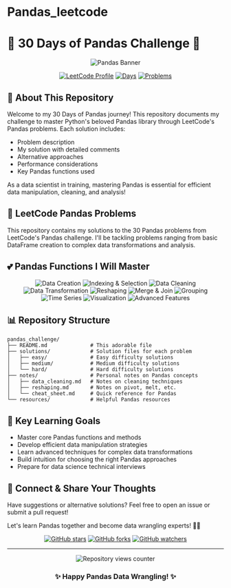 # Pandas_leetcode
# 🐼 30 Days of Pandas Challenge 🐼

<div align="center">
  
![Pandas Banner](https://img.shields.io/badge/PANDAS-CHALLENGE-ffcad4?style=for-the-badge&logo=pandas&logoColor=black)

[![LeetCode Profile](https://img.shields.io/badge/LeetCode-Profile-FFA116?style=for-the-badge&logo=leetcode&logoColor=black)](https://leetcode.com/your-username/)
[![Days](https://img.shields.io/badge/30_Days-Pandas_Journey-9cf?style=for-the-badge)](https://github.com/your-username/pandas_challenge)
[![Problems](https://img.shields.io/badge/Problems_Solved-0/30-ffcad4?style=for-the-badge)](https://github.com/your-username/pandas_challenge)

</div>

## 🌸 About This Repository

Welcome to my 30 Days of Pandas journey! This repository documents my challenge to master Python's beloved Pandas library through LeetCode's Pandas problems. Each solution includes:

- Problem description
- My solution with detailed comments
- Alternative approaches
- Performance considerations
- Key Pandas functions used

As a data scientist in training, mastering Pandas is essential for efficient data manipulation, cleaning, and analysis!

## 🎀 LeetCode Pandas Problems

This repository contains my solutions to the 30 Pandas problems from LeetCode's Pandas challenge. I'll be tackling problems ranging from basic DataFrame creation to complex data transformations and analysis.

## 💕 Pandas Functions I Will Master

<div align="center">

![Data Creation](https://img.shields.io/badge/Data_Creation-ffcad4?style=for-the-badge)
![Indexing & Selection](https://img.shields.io/badge/Indexing_&_Selection-d8e2dc?style=for-the-badge)
![Data Cleaning](https://img.shields.io/badge/Data_Cleaning-ffcad4?style=for-the-badge)
![Data Transformation](https://img.shields.io/badge/Data_Transformation-d8e2dc?style=for-the-badge)
![Reshaping](https://img.shields.io/badge/Reshaping-ffcad4?style=for-the-badge)
![Merge & Join](https://img.shields.io/badge/Merge_&_Join-d8e2dc?style=for-the-badge)
![Grouping](https://img.shields.io/badge/Grouping-ffcad4?style=for-the-badge)
![Time Series](https://img.shields.io/badge/Time_Series-d8e2dc?style=for-the-badge)
![Visualization](https://img.shields.io/badge/Visualization-ffcad4?style=for-the-badge)
![Advanced Features](https://img.shields.io/badge/Advanced_Features-d8e2dc?style=for-the-badge)

</div>

## 📊 Repository Structure

```
pandas_challenge/
├── README.md              # This adorable file
├── solutions/             # Solution files for each problem
│   ├── easy/              # Easy difficulty solutions
│   ├── medium/            # Medium difficulty solutions
│   └── hard/              # Hard difficulty solutions
├── notes/                 # Personal notes on Pandas concepts
│   ├── data_cleaning.md   # Notes on cleaning techniques
│   ├── reshaping.md       # Notes on pivot, melt, etc.
│   └── cheat_sheet.md     # Quick reference for Pandas
└── resources/             # Helpful Pandas resources
```

## 🌟 Key Learning Goals

- Master core Pandas functions and methods
- Develop efficient data manipulation strategies
- Learn advanced techniques for complex data transformations
- Build intuition for choosing the right Pandas approaches
- Prepare for data science technical interviews



## 🎯 Connect & Share Your Thoughts

Have suggestions or alternative solutions? Feel free to open an issue or submit a pull request!

Let's learn Pandas together and become data wrangling experts! 🐼💖

<div align="center">
  
[![GitHub stars](https://img.shields.io/github/stars/your-username/pandas_challenge?style=social)](https://github.com/your-username/pandas_challenge)
[![GitHub forks](https://img.shields.io/github/forks/your-username/pandas_challenge?style=social)](https://github.com/your-username/pandas_challenge/fork)
[![GitHub watchers](https://img.shields.io/github/watchers/your-username/pandas_challenge?style=social)](https://github.com/your-username/pandas_challenge)

</div>

---

<div align="center">
  <img src="https://komarev.com/ghpvc/?username=your-username&color=ffcad4&style=flat-square&label=Repository+Views" alt="Repository views counter"/>
  
  <h3>✨ Happy Pandas Data Wrangling! ✨</h3>
</div>
